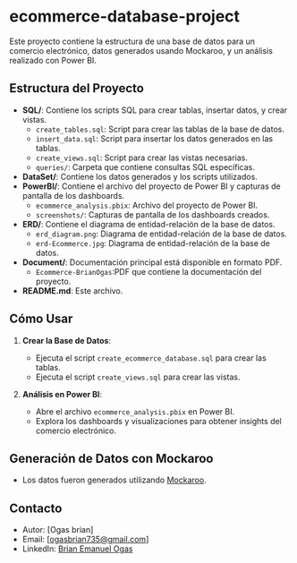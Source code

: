 # ecommerce-database-project
Este proyecto contiene la estructura de una base de datos para un comercio electrónico, datos generados usando Mockaroo, y un análisis realizado con Power BI.

## Estructura del Proyecto

- **SQL/**: Contiene los scripts SQL para crear tablas, insertar datos, y crear vistas.
  - `create_tables.sql`: Script para crear las tablas de la base de datos.
  - `insert_data.sql`: Script para insertar los datos generados en las tablas.
  - `create_views.sql`: Script para crear las vistas necesarias.
  - `queries/`: Carpeta que contiene consultas SQL específicas.
- **DataSet/**: Contiene los datos generados y los scripts utilizados.
- **PowerBI/**: Contiene el archivo del proyecto de Power BI y capturas de pantalla de los dashboards.
  - `ecommerce_analysis.pbix`: Archivo del proyecto de Power BI.
  - `screenshots/`: Capturas de pantalla de los dashboards creados.
- **ERD/**: Contiene el diagrama de entidad-relación de la base de datos.
  - `erd_diagram.png`: Diagrama de entidad-relación de la base de datos.
  - `erd-Ecommerce.jpg`: Diagrama de entidad-relación de la base de datos.
- **Document/**: Documentación principal está disponible en formato PDF.
  - `Ecommerce-BrianOgas`:PDF que contiene la documentación del proyecto.
- **README.md**: Este archivo.

## Cómo Usar

1. **Crear la Base de Datos**:
   - Ejecuta el script `create_ecommerce_database.sql` para crear las tablas.
   - Ejecuta el script `create_views.sql` para crear las vistas.

2. **Análisis en Power BI**:
   - Abre el archivo `ecommerce_analysis.pbix` en Power BI.
   - Explora los dashboards y visualizaciones para obtener insights del comercio electrónico.

## Generación de Datos con Mockaroo

- Los datos fueron generados utilizando [Mockaroo](https://mockaroo.com/).

## Contacto

- Autor: [Ogas brian]
- Email: [ogasbrian735@gmail.com]
- LinkedIn: [Brian Emanuel Ogas](www.linkedin.com/in/brian-emanuel-ogas)

